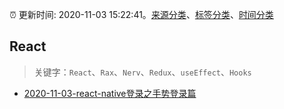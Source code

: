 :alarm_clock: 更新时间: 2020-11-03 15:22:41。[来源分类](../README.md)、[标签分类](../TAGS.md)、[时间分类](../TIMELINE.md)

## React


> 关键字：`React`、`Rax`、`Nerv`、`Redux`、`useEffect`、`Hooks`



- [2020-11-03-react-native登录之手势登录篇](https://juejin.im/post/6890871057893457928) 